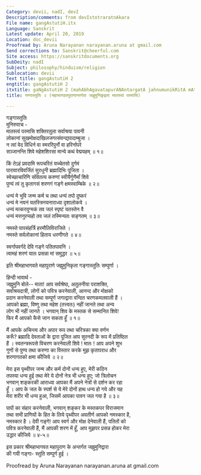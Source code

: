 ```yaml
---
Category: devii, nadI, devI
Description/comments: from devIstotraratnAkara
File name: gangAstutiH.itx
Language: Sanskrit
Latest update: April 20, 2019
Location: doc_devii
Proofread by: Aruna Narayanan narayanan.aruna at gmail.com
Send corrections to: Sanskrit@cheerful.com
Site access: https://sanskritdocuments.org
SubDeity: nadI
Subject: philosophy/hinduism/religion
Sublocation: devii
Text title: gangAstutiH 2
engtitle: gangAstutiH 2
itxtitle: gaNgAstutiH 2 (mahAbhAgavatapurANAntargatA jahnumunikRitA mAtastvaM paramAsi)
title: गण्गास्तुतिः २ (महाभागवतपुराणान्तर्गता जह्नुमुनिकृइता मातस्त्वं परमासि)

---
```

  
 गङ्गास्तुतिः   
मुनिरुवाच -  
मातस्त्वं परमासि शक्तिरतुला सर्वाश्रया पावनी  
     लोकानां सुखमोक्षदाखिलजगत्संवन्द्यपादाम्बुजा ।  
न त्वां वेद विधिर्न वा स्मररिपुर्नो वा हरिर्नापरे  
     सञ्जानन्ति शिवे महेशशिरसा मान्ये कथं वेद्मयहम् ॥ १॥  
  
किं तेऽहं प्रवदामि रूपचरितं यच्चेतसो दुर्गमं  
     पारावारविवर्जितं सुरधुनी ब्रह्मादिभिः पूजिता ।  
स्वेच्छाचारिणि संवितत्य करुणां स्वीयैर्गुणैर्मां शिवे  
     पुण्यं त्वं तु कृतागसं शरणगं गङ्गे क्षमस्वाम्बिके ॥ २॥  
  
धन्यं मे भुवि जन्म कर्म च तथा धन्यं तपो दुष्करं  
     धन्यं मे नयनं यतस्त्रिनयनाराध्या दृशालोकये ।  
धन्यं मत्करयुग्मकं तव जलं स्पृष्टं यतस्तेन वै  
     धन्यं मत्तनुरप्यहो तव जलं तस्मिन्यतः सङ्गतम् ॥ ३॥  
  
नमस्ते पापसंहर्त्रि हरमौलिविराजिते ।  
नमस्ते सर्वलोकानां हिताय धरणीगते ॥ ४॥  
  
स्वर्गापवर्गदे देवि गङ्गे पतितपावनि ।  
त्वामहं शरणं यातः प्रसन्ना मां समुद्धर ॥ ५॥  
  
इति श्रीमहाभागवते महापुराणे जह्नुमुनिकृता गङ्गास्तुतिः सम्पूर्णा ।  
  
हिन्दी भावार्थ -  
जह्नुमुनि बोले-- माता! आप सर्वश्रेष्ठ, अतुलनीया पराशक्ति,   
सर्वाश्रयदात्री, लोगों को पवित्र करनेवाली, आनन्द और मोक्षको  
प्रदान करनेवाली तथा सम्पूर्ण जगत्द्वारा वन्दित चरणकमलवाली हैं ।  
आपको ब्रह्मा, विष्णु तथा महेश (तत्त्वतः) नहीं जानते तथा अन्य  
लोग भी नहीं जानते । भगवान् शिव के मस्तक से सम्मानित शिवे!  
फिर मैं आपको कैसे जान सकता हूँ ॥ १॥  
  
मैं आपके अचिन्त्य और अपार रूप तथा चरित्रका क्या वर्णन  
करूँ?  ब्रह्मादि देवताओं के द्वारा पूजित आप सुरनदी के रूप में प्रतिष्ठित  
हैं । स्वतन्त्ररूपसे विचरण करनेवाली शिवे ! मातः ! आप अपने शुभ  
गुणों से पुण्य तथा करुणा का विस्तार करके मुझ कृतापराध और  
शरणागतको क्षमा कीजिये ॥ २॥  
  
मेरा इस पृथ्वीपर जन्म और कर्म दोनों धन्य हुए,  मेरी कठिन  
तपस्या धन्य हुई तथा मेरे ये दोनों नेत्र भी धन्य हुए; जो त्रिलोचन  
भगवान् शङ्करकी आराध्या आपका मैं अपने नेत्रों से दर्शन कर रहा  
हूँ । आप के जल के स्पर्श से ये मेरे दोनों हाथ धन्य हो गये और यह  
मेरा शरीर भी धन्य हुआ, जिसमें आपका पावन जल गया है ॥ ३॥  
  
पापों का संहार करनेवाली,  भगवान् शङ्कर के मस्तकपर विराजमान  
तथा सभी प्राणियों के हित के लिये पृथ्वीपर अवतीर्ण आपको नमस्कार है,   
नमस्कार है ।  देवी गङ्गे! आप स्वर्ग और मोक्ष देनेवाली हैं, पतितों को    
पवित्र करनेवाली हैं, मैं आपकी शरण में हूँ, आप मुझपर प्रसन्न होकर मेरा   
उद्धार कीजिये ॥ ४-५॥  
  
इस प्रकार श्रीमहाभागवत महापुराण के अन्तर्गत जह्नुमुनिद्वारा  
की गयी गङ्गा- स्तुति सम्पूर्ण हुई ।  
  
  
Proofread by Aruna Narayanan narayanan.aruna at gmail.com  
  
